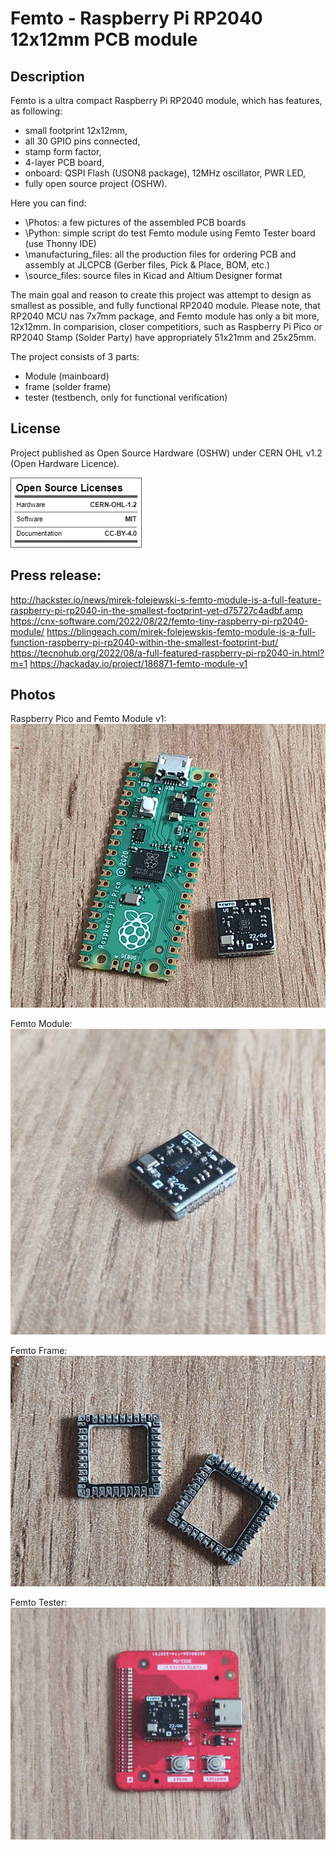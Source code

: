 # Femto - Raspberry Pi RP2040 12x12mm PCB module

## Description

Femto is a ultra compact Raspberry Pi RP2040 module, which has features, as following:
- small footprint 12x12mm,
- all 30 GPIO pins connected,
- stamp form factor,
- 4-layer PCB board,
- onboard: QSPI Flash (USON8 package), 12MHz oscillator, PWR LED,
- fully open source project (OSHW).

Here you can find:
- \Photos: a few pictures of the assembled PCB boards
- \Python: simple script do test Femto module using Femto Tester board (use Thonny IDE)
- \manufacturing_files: all the production files for ordering PCB and assembly at JLCPCB (Gerber files, Pick & Place, BOM, etc.)
- \source_files: source files in Kicad and Altium Designer format

The main goal and reason to create this project was attempt to design as smallest as possible, and fully functional RP2040 module. Please note, that RP2040 MCU nas 7x7mm package, and Femto module has only a bit more, 12x12mm. In comparision, closer competitiors, such as Raspberry Pi Pico or RP2040 Stamp (Solder Party) have appropriately 51x21mm and 25x25mm.

The project consists of 3 parts:
- Module (mainboard)
- frame (solder frame)
- tester (testbench, only for functional verification)

## License

Project published as Open Source Hardware (OSHW) under CERN OHL v1.2 (Open Hardware Licence).

![Screenshot](oshw_facts.png)

## Press release:
http://hackster.io/news/mirek-folejewski-s-femto-module-is-a-full-feature-raspberry-pi-rp2040-in-the-smallest-footprint-yet-d75727c4adbf.amp
https://cnx-software.com/2022/08/22/femto-tiny-raspberry-pi-rp2040-module/
https://blingeach.com/mirek-folejewskis-femto-module-is-a-full-function-raspberry-pi-rp2040-within-the-smallest-footprint-but/
https://tecnohub.org/2022/08/a-full-featured-raspberry-pi-rp2040-in.html?m=1
https://hackaday.io/project/186871-femto-module-v1

## Photos

Raspberry Pico and Femto Module v1:
![Screenshot](Photos/Femto_Module_Raspberry_Pico_01.png)

Femto Module:
![Screenshot](Photos/Femto_module_06.png)

Femto Frame:
![Screenshot](Photos/Femto_frame_01.png)

Femto Tester:
![Screenshot](Photos/Femto_tester_05.png)
